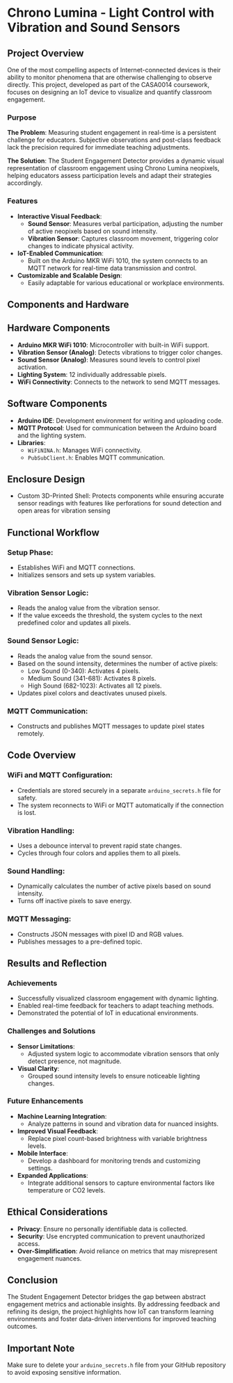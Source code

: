 # Chrono Lumina - Light Control with Vibration and Sound Sensors

## Project Overview
One of the most compelling aspects of Internet-connected devices is their ability to monitor phenomena that are otherwise challenging to observe directly. This project, developed as part of the CASA0014 coursework, focuses on designing an IoT device to visualize and quantify classroom engagement.

### Purpose
**The Problem**: Measuring student engagement in real-time is a persistent challenge for educators. Subjective observations and post-class feedback lack the precision required for immediate teaching adjustments.

**The Solution**: The Student Engagement Detector provides a dynamic visual representation of classroom engagement using Chrono Lumina neopixels, helping educators assess participation levels and adapt their strategies accordingly.

### Features
- **Interactive Visual Feedback**:
  - **Sound Sensor**: Measures verbal participation, adjusting the number of active neopixels based on sound intensity.
  - **Vibration Sensor**: Captures classroom movement, triggering color changes to indicate physical activity.
- **IoT-Enabled Communication**:
  - Built on the Arduino MKR WiFi 1010, the system connects to an MQTT network for real-time data transmission and control.
- **Customizable and Scalable Design**:
  - Easily adaptable for various educational or workplace environments.

## Components and Hardware
## Hardware Components
- **Arduino MKR WiFi 1010**: Microcontroller with built-in WiFi support.
- **Vibration Sensor (Analog)**: Detects vibrations to trigger color changes.
- **Sound Sensor (Analog)**: Measures sound levels to control pixel activation.
- **Lighting System**: 12 individually addressable pixels.
- **WiFi Connectivity**: Connects to the network to send MQTT messages.

## Software Components
- **Arduino IDE**: Development environment for writing and uploading code.
- **MQTT Protocol**: Used for communication between the Arduino board and the lighting system.
- **Libraries**:
  - `WiFiNINA.h`: Manages WiFi connectivity.
  - `PubSubClient.h`: Enables MQTT communication.
 
## Enclosure Design
- Custom 3D-Printed Shell: Protects components while ensuring accurate sensor readings with features like perforations for sound detection and open areas for vibration sensing

## Functional Workflow

### Setup Phase:
- Establishes WiFi and MQTT connections.
- Initializes sensors and sets up system variables.

### Vibration Sensor Logic:
- Reads the analog value from the vibration sensor.
- If the value exceeds the threshold, the system cycles to the next predefined color and updates all pixels.

### Sound Sensor Logic:
- Reads the analog value from the sound sensor.
- Based on the sound intensity, determines the number of active pixels:
  - Low Sound (0-340): Activates 4 pixels.
  - Medium Sound (341-681): Activates 8 pixels.
  - High Sound (682-1023): Activates all 12 pixels.
- Updates pixel colors and deactivates unused pixels.

### MQTT Communication:
- Constructs and publishes MQTT messages to update pixel states remotely.

## Code Overview

### WiFi and MQTT Configuration:
- Credentials are stored securely in a separate `arduino_secrets.h` file for safety.
- The system reconnects to WiFi or MQTT automatically if the connection is lost.

### Vibration Handling:
- Uses a debounce interval to prevent rapid state changes.
- Cycles through four colors and applies them to all pixels.

### Sound Handling:
- Dynamically calculates the number of active pixels based on sound intensity.
- Turns off inactive pixels to save energy.

### MQTT Messaging:
- Constructs JSON messages with pixel ID and RGB values.
- Publishes messages to a pre-defined topic.
  
## Results and Reflection
### Achievements
- Successfully visualized classroom engagement with dynamic lighting.
- Enabled real-time feedback for teachers to adapt teaching methods.
- Demonstrated the potential of IoT in educational environments.

### Challenges and Solutions
- **Sensor Limitations**:
  - Adjusted system logic to accommodate vibration sensors that only detect presence, not magnitude.
- **Visual Clarity**:
  - Grouped sound intensity levels to ensure noticeable lighting changes.

### Future Enhancements
- **Machine Learning Integration**:
  - Analyze patterns in sound and vibration data for nuanced insights.
- **Improved Visual Feedback**:
  - Replace pixel count-based brightness with variable brightness levels.
- **Mobile Interface**:
  - Develop a dashboard for monitoring trends and customizing settings.
- **Expanded Applications**:
  - Integrate additional sensors to capture environmental factors like temperature or CO2 levels.


## Ethical Considerations
- **Privacy**: Ensure no personally identifiable data is collected.
- **Security**: Use encrypted communication to prevent unauthorized access.
- **Over-Simplification**: Avoid reliance on metrics that may misrepresent engagement nuances.

## Conclusion
The Student Engagement Detector bridges the gap between abstract engagement metrics and actionable insights. By addressing feedback and refining its design, the project highlights how IoT can transform learning environments and foster data-driven interventions for improved teaching outcomes.

## Important Note
Make sure to delete your `arduino_secrets.h` file from your GitHub repository to avoid exposing sensitive information.




